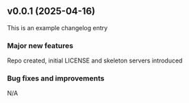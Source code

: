 ## v0.0.1 (2025-04-16)

This is an example changelog entry

### Major new features
Repo created, initial LICENSE and skeleton servers introduced

### Bug fixes and improvements
N/A
